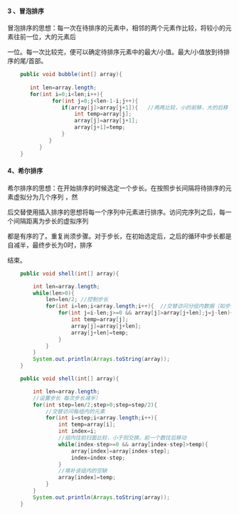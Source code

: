 #### 3 、冒泡排序

​		冒泡排序的思想：每一次在待排序的元素中，相邻的两个元素作比较，将较小的元素往前一位，大的元素后

一位。每一次比较完，便可以确定待排序元素中的最大/小值。最大/小值放到待排序的尾/首部。

```java
	public void bubble(int[] array){
        
	   int len=array.length;
	   for(int i=0;i<len;i++){
              for(int j=0;j<len-1-i;j++){
                 if(array[j]>array[j+1]){	//两两比较，小的前移，大的后移
                     int temp=array[j];
                     array[j]=array[j+1];
                     array[j+1]=temp;
                 }
             }
          }
	}
```





#### 4、希尔排序 

​		希尔排序的思想：在开始排序的时候选定一个步长。在按照步长间隔将待排序的元素虚拟分为几个序列 ，然

后交替使用插入排序的思想将每一个序列中元素进行排序。访问完序列之后，每一个间隔距离为步长的虚拟序列

都是有序的了。重复尚须步骤。对于步长，在初始选定后，之后的循环中步长都是自减半，最终步长为0时，排序

结束。

```java
	public void shell(int[] array){

        int len=array.length;
        while(len>0){
            len=len/2; //控制步长
            for(int i=len;i<array.length;i++){  //交替访问分组内数据（如步长为2时 ，1 3 5  2,4，6）
                for(int j=i-len;j>=0 && array[j]>array[j+len];j=j-len){  //组内往前扫描
                    int temp=array[j];
                    array[j]=array[j+len];
                    array[j+len]=temp;
                }
            }
        }
        System.out.println(Arrays.toString(array));
    }

	public void shell(int[] array){

        int len=array.length;
        //设置步长 每次步长减半）
        for(int step=len/2;step>0;step=step/2){
            //交替访问每组内的元素
            for(int i=step;i<array.length;i++){
                int temp=array[i];
                int index=i;
                //组内往前扫面比较，小于则交换，前一个数往后移动
                while(index-step>=0 && array[index-step]>temp){
                    array[index]=array[index-step];
                    index=index-step;
                }
                //填补该组内的空缺
                array[index]=temp;
            }
        }
        System.out.println(Arrays.toString(array));
    }
```





